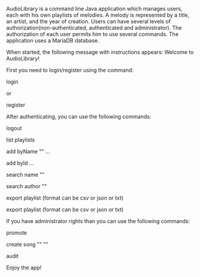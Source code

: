 AudioLibrary is a command line Java application which manages users, each with his own playlists of melodies. 
A melody is represented by a title, an artist, and the year of creation. 
Users can have several levels of authorization(non-authenticated, authenticated and administrator).
The authorization of each user permits him to use several commands.
The application uses a MariaDB database.

When started, the following message with instructions appears:
Welcome to AudioLibrary!

First you need to login/register using the command:

login <username> <password>

or

register <username> <password>

After authenticating, you can use the following commands:

logout

list playlists

add byName "<playlistName>" <melodyId> <melodyId2> <melodyId3> ...

add byId <playlistId> <melodyId> <melodyId2> <melodyId3> ...

search name "<textToSearch>"

search author "<textToSearch>"

export playlist <playlistName> <format>   (format can be csv or json or txt)

export playlist <playlistId> <format>   (format can be csv or json or txt)

If you have administrator rights than you can use the following commands:

promote <username>

create song "<name>" "<author>" <year>

audit <username>

Enjoy the app!
